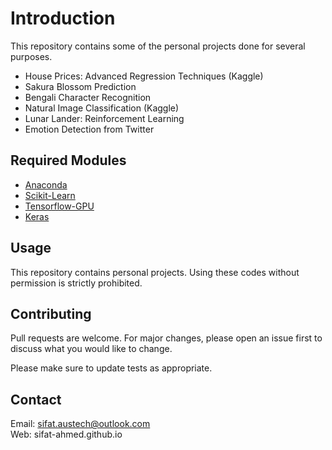 # Introduction

This repository contains some of the personal projects done for several purposes. 
  - House Prices: Advanced Regression Techniques (Kaggle)
  - Sakura Blossom Prediction
  - Bengali Character Recognition
  - Natural Image Classification (Kaggle)
  - Lunar Lander: Reinforcement Learning
  - Emotion Detection from Twitter

## Required Modules

  - [Anaconda](https://anaconda.org)
  - [Scikit-Learn](https://scikit-learn.org/stable/)
  - [Tensorflow-GPU](https://tensorflow.org)
  - [Keras](https://keras.io)


## Usage

This repository contains personal projects. Using these codes without permission is strictly prohibited.

## Contributing
Pull requests are welcome. For major changes, please open an issue first to discuss what you would like to change.

Please make sure to update tests as appropriate.

## Contact
Email: sifat.austech@outlook.com \
Web: sifat-ahmed.github.io
